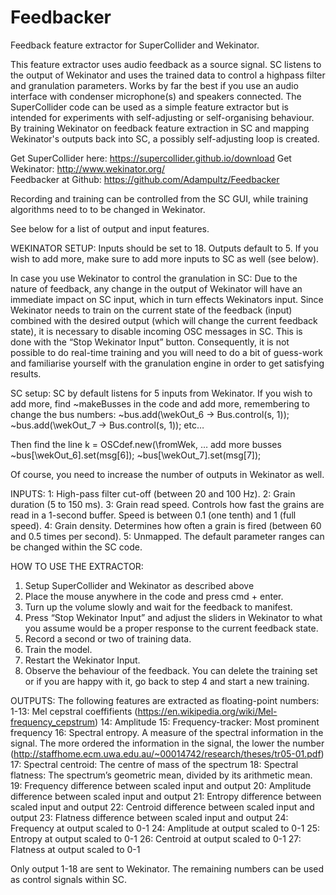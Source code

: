 # Feedbacker
Feedback feature extractor for SuperCollider and Wekinator.

This feature extractor uses audio feedback as a source signal. SC listens to the output of Wekinator and uses the trained data to control a highpass filter and granulation parameters.
Works by far the best if you use an audio interface with condenser microphone(s) and speakers connected.
The SuperCollider code can be used as a simple feature extractor but is intended for experiments with self-adjusting or self-organising behaviour. By training Wekinator on feedback feature extraction in SC and mapping Wekinator's outputs back into SC, a possibly self-adjusting loop is created.

Get SuperCollider here: https://supercollider.github.io/download
Get Wekinator: http://www.wekinator.org/  
Feedbacker at Github: https://github.com/Adampultz/Feedbacker

Recording and training can be controlled from the SC GUI, while training algorithms need to to be changed in Wekinator. 

See below for a list of output and input features.

WEKINATOR SETUP:
Inputs should be set to 18.
Outputs default to 5. If you wish to add more, make sure to add more inputs to SC as well (see below).

In case you use Wekinator to control the granulation in SC:
Due to the nature of feedback, any change in the output of Wekinator will have an immediate impact on SC input, which in turn effects Wekinators input. Since Wekinator needs to train on the current state of the feedback (input) combined with the desired output (which will change the current feedback state), it is necessary to disable incoming OSC messages in SC. This is done with the “Stop Wekinator Input” button. Consequently, it is not possible to do real-time training and you will need to do a bit of guess-work and familiarise yourself with the granulation engine in order to get satisfying results.

SC setup:
SC by default listens for 5 inputs from Wekinator. If you wish to add more, find ~makeBusses in the code and add more, remembering to change the bus numbers:
 ~bus.add(\wekOut_6 -> Bus.control(s, 1)); 
 ~bus.add(\wekOut_7 -> Bus.control(s, 1)); 
etc…

Then find the line
k = OSCdef.new(\fromWek, …
add more busses 
~bus[\wekOut_6].set(msg[6]); 
~bus[\wekOut_7].set(msg[7]); 

Of course, you need to increase the number of outputs in Wekinator as well.

INPUTS:
1: High-pass filter cut-off (between 20 and 100 Hz).
2: Grain duration (5 to 150 ms).
3: Grain read speed. Controls how fast the grains are read in a 1-second buffer. 	Speed is between 0.1 (one tenth) and 1 (full speed).
4: Grain density. Determines how often a grain is fired (between 60 and 0.5 times per second).
5: Unmapped.
The default parameter ranges can be changed within the SC code.

HOW TO USE THE EXTRACTOR:
1) Setup SuperCollider and Wekinator as described above
2) Place the mouse anywhere in the code and press cmd + enter.
3) Turn up the volume slowly and wait for the feedback to manifest. 
4) Press “Stop Wekinator Input” and adjust the sliders in Wekinator to what you assume would be a proper response to the current feedback    state.
5) Record a second or two of training data.
6) Train the model.
7) Restart the Wekinator Input.
8) Observe the behaviour of the feedback. You can delete the training set or if you are happy with it, go back to step 4 and start a new      training.

OUTPUTS:
The following features are extracted as floating-point numbers:
1-13: Mel cepstral coeffifients (https://en.wikipedia.org/wiki/Mel-frequency_cepstrum)
14: 	Amplitude
15: 	Frequency-tracker: Most prominent frequency
16: 	Spectral entropy. A measure of the spectral information in the signal. The more ordered the information in the signal, the lower the       number (http://staffhome.ecm.uwa.edu.au/~00014742/research/theses/tr05-01.pdf)
17: 	Spectral centroid: The centre of mass of the spectrum
18:	  Spectral flatness: The spectrum’s geometric mean, divided by its arithmetic mean. 
19:	  Frequency difference between scaled input and output
20: 	Amplitude difference between scaled input and output
21: 	Entropy difference between scaled input and output
22: 	Centroid difference between scaled input and output
23: 	Flatness difference between scaled input and output
24: 	Frequency at output scaled to 0-1
24: 	Amplitude at output scaled to 0-1
25: 	Entropy at output scaled to 0-1
26: 	Centroid at output scaled to 0-1
27: 	Flatness at output scaled to 0-1

Only output 1-18 are sent to Wekinator. The remaining numbers can be used as control signals within SC. 








